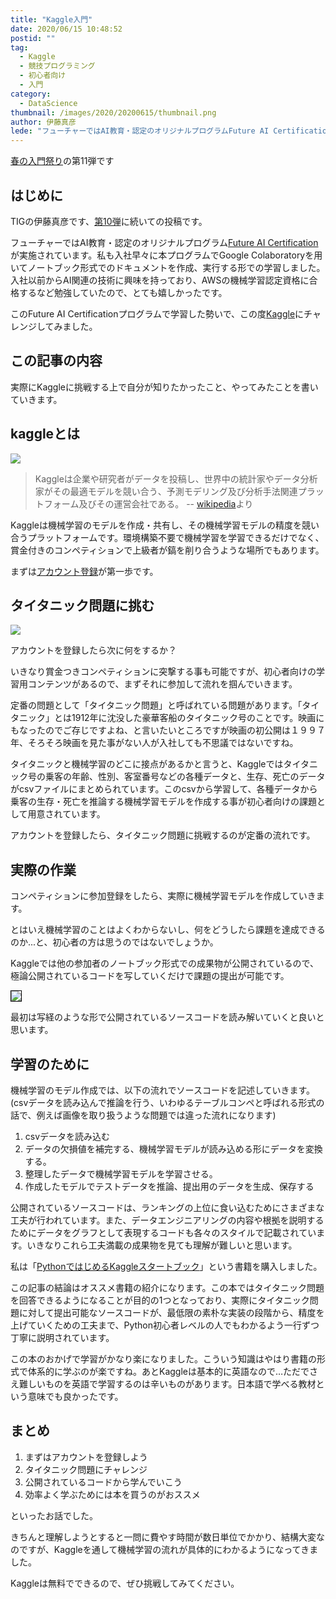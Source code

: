 ```yaml
---
title: "Kaggle入門"
date: 2020/06/15 10:48:52
postid: ""
tag:
  - Kaggle
  - 競技プログラミング
  - 初心者向け
  - 入門
category:
  - DataScience
thumbnail: /images/2020/20200615/thumbnail.png
author: 伊藤真彦
lede: "フューチャーではAI教育・認定のオリジナルプログラムFuture AI Certificationが実施されています。私も入社早々に本プログラムでGoogle Colaboratoryを用いてノートブック形式でのドキュメントを作成、実行する形での学習しました。入社以前からAI関連の技術に興味を持っており、AWSの機械学習認定資格に合格するなど勉強していたので、とても嬉しかったです。このFuture AI Certificationプログラムで学習した勢いで、この度Kaggleにチャレンジしてみました。"
---
```


[春の入門祭り](/20200529/)の第11弾です

## はじめに

TIGの伊藤真彦です、[第10弾](/articles/20200612/)に続いての投稿です。

フューチャーではAI教育・認定のオリジナルプログラム[Future AI Certification](https://prtimes.jp/main/html/rd/p/000000363.000004374.html)が実施されています。私も入社早々に本プログラムでGoogle Colaboratoryを用いてノートブック形式でのドキュメントを作成、実行する形での学習しました。入社以前からAI関連の技術に興味を持っており、AWSの機械学習認定資格に合格するなど勉強していたので、とても嬉しかったです。

このFuture AI Certificationプログラムで学習した勢いで、この度[Kaggle](https://www.kaggle.com/)にチャレンジしてみました。

## この記事の内容

実際にKaggleに挑戦する上で自分が知りたかったこと、やってみたことを書いていきます。

## kaggleとは

<img src="/images/2020/20200615/photo_20200615_01.png" loading="lazy">

> Kaggleは企業や研究者がデータを投稿し、世界中の統計家やデータ分析家がその最適モデルを競い合う、予測モデリング及び分析手法関連プラットフォーム及びその運営会社である。
-- [wikipedia](https://ja.wikipedia.org/wiki/Kaggle)より

Kaggleは機械学習のモデルを作成・共有し、その機械学習モデルの精度を競い合うプラットフォームです。環境構築不要で機械学習を学習できるだけでなく、賞金付きのコンペティションで上級者が鎬を削り合うような場所でもあります。

まずは[アカウント登録](https://www.kaggle.com/account/login)が第一歩です。

## タイタニック問題に挑む

<img src="/images/2020/20200615/2.jpg" loading="lazy">

アカウントを登録したら次に何をするか？

いきなり賞金つきコンペティションに突撃する事も可能ですが、初心者向けの学習用コンテンツがあるので、まずそれに参加して流れを掴んでいきます。

定番の問題として「タイタニック問題」と呼ばれている問題があります。「タイタニック」とは1912年に沈没した豪華客船のタイタニック号のことです。映画にもなったのでご存じですよね、と言いたいところですが映画の初公開は１９９７年、そろそろ映画を見た事がない人が入社しても不思議ではないですね。

タイタニックと機械学習のどこに接点があるかと言うと、Kaggleではタイタニック号の乗客の年齢、性別、客室番号などの各種データと、生存、死亡のデータがcsvファイルにまとめられています。このcsvから学習して、各種データから乗客の生存・死亡を推論する機械学習モデルを作成する事が初心者向けの課題として用意されています。

アカウントを登録したら、タイタニック問題に挑戦するのが定番の流れです。

## 実際の作業

コンペティションに参加登録をしたら、実際に機械学習モデルを作成していきます。

とはいえ機械学習のことはよくわからないし、何をどうしたら課題を達成できるのか...と、初心者の方は思うのではないでしょうか。

Kaggleでは他の参加者のノートブック形式での成果物が公開されているので、極論公開されているコードを写していくだけで課題の提出が可能です。

<img src="/images/2020/20200615/3.jpg" style="border:solid 1px #000000" loading="lazy">

最初は写経のような形で公開されているソースコードを読み解いていくと良いと思います。

## 学習のために

機械学習のモデル作成では、以下の流れでソースコードを記述していきます。(csvデータを読み込んで推論を行う、いわゆるテーブルコンペと呼ばれる形式の話で、例えば画像を取り扱うような問題では違った流れになります)

1. csvデータを読み込む
2. データの欠損値を補完する、機械学習モデルが読み込める形にデータを変換する。
3. 整理したデータで機械学習モデルを学習させる。
4. 作成したモデルでテストデータを推論、提出用のデータを生成、保存する

公開されているソースコードは、ランキングの上位に食い込むためにさまざまな工夫が行われています。また、データエンジニアリングの内容や根拠を説明するためにデータをグラフとして表現するコードも各々のスタイルで記載されています。いきなりこれら工夫満載の成果物を見ても理解が難しいと思います。

私は「[PythonではじめるKaggleスタートブック](https://www.kspub.co.jp/book/detail/5190067.html)」という書籍を購入しました。

この記事の結論はオススメ書籍の紹介になります。この本ではタイタニック問題を回答できるようになることが目的の1つとなっており、実際にタイタニック問題に対して提出可能なソースコードが、最低限の素朴な実装の段階から、精度を上げていくための工夫まで、Python初心者レベルの人でもわかるよう一行ずつ丁寧に説明されています。

この本のおかげで学習がかなり楽になりました。こういう知識はやはり書籍の形式で体系的に学ぶのが楽ですね。あとKaggleは基本的に英語なので…ただでさえ難しいものを英語で学習するのは辛いものがあります。日本語で学べる教材という意味でも良かったです。

## まとめ

1. まずはアカウントを登録しよう
2. タイタニック問題にチャレンジ
3. 公開されているコードから学んでいこう
4. 効率よく学ぶためには本を買うのがおススメ

といったお話でした。

きちんと理解しようとすると一問に費やす時間が数日単位でかかり、結構大変なのですが、Kaggleを通して機械学習の流れが具体的にわかるようになってきました。

Kaggleは無料でできるので、ぜひ挑戦してみてください。

